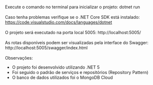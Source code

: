 Execute o comando no terminal para inicializar o projeto:   dotnet run
 </br> </br>
Caso tenha problemas verifique se o .NET Core SDK está instalado: https://code.visualstudio.com/docs/languages/dotnet
</br> </br>
O projeto será executado na porta local 5005: http://localhost:5005/
</br></br>
As rotas disponíveis podem ser visualizadas pela interface do Swagger: http://localhost:5005/swagger/index.html
</br> </br>
Observações:
 - O projeto foi desenvolvido utilizando .NET 5
 - Foi seguido o padrão de serviços e repositórios (Repository Pattern)
 - O banco de dados utilizados foi o MongoDB Cloud
